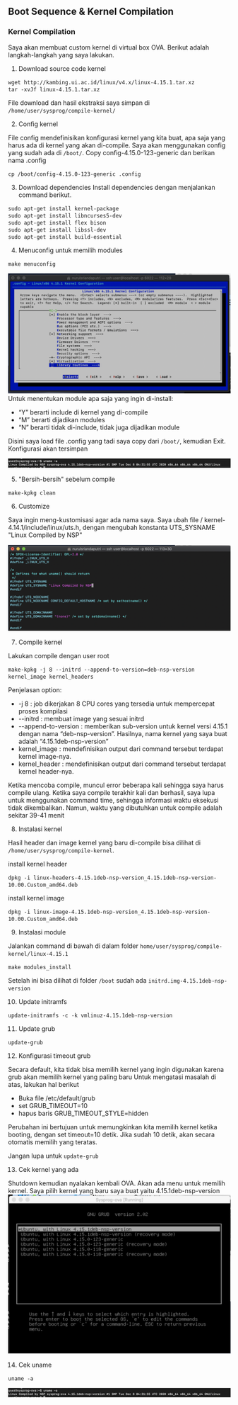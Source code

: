 ## Boot Sequence & Kernel Compilation

### Kernel Compilation
Saya akan membuat custom kernel di virtual box OVA. Berikut adalah langkah-langkah yang saya lakukan.
1. Download source code kernel
```
wget http://kambing.ui.ac.id/linux/v4.x/linux-4.15.1.tar.xz
tar -xvJf linux-4.15.1.tar.xz
```
File download dan hasil ekstraksi saya simpan di `/home/user/sysprog/compile-kernel/`

2. Config kernel

File config mendefinisikan konfigurasi kernel yang kita buat, apa saja yang harus ada di kernel yang akan di-compile. Saya akan menggunakan config yang sudah ada di `/boot/`.
Copy config-4.15.0-123-generic dan berikan nama .config
```
cp /boot/config-4.15.0-123-generic .config
```

3. Download dependencies
Install dependencies dengan menjalankan command berikut.
```
sudo apt-get install kernel-package
sudo apt-get install libncurses5-dev
sudo apt-get install flex bison
sudo apt-get install libssl-dev
sudo apt-get install build-essential
```

4. Menuconfig untuk memilih modules
```
make menuconfig
```
![Image](https://raw.githubusercontent.com/nurulputri/sysprog-weekly-log/master/images/week12/Screen%20Shot%202020-12-08%20at%2010.01.30.png)
Untuk menentukan module apa saja yang ingin di-install:
- “Y” berarti include di kernel yang di-compile
- “M” berarti dijadikan modules
- “N” berarti tidak di-include, tidak juga dijadikan module

Disini saya load file .config yang tadi saya copy dari `/boot/`, kemudian Exit. Konfigurasi akan tersimpan

![Image](https://raw.githubusercontent.com/nurulputri/sysprog-weekly-log/master/images/week12/Screen%20Shot%202020-12-08%20at%2012.48.14.png)

5. "Bersih-bersih" sebelum compile
```
make-kpkg clean
```

6. Customize

Saya ingin meng-kustomisasi agar ada nama saya. Saya ubah file / kernel-4.14.1/include/linux/uts.h, dengan mengubah konstanta UTS_SYSNAME "Linux Compiled by NSP"

![Image](https://raw.githubusercontent.com/nurulputri/sysprog-weekly-log/master/images/week12/Screen%20Shot%202020-12-08%20at%2010.18.48.png)


7. Compile kernel

Lakukan compile dengan user root
```
make-kpkg -j 8 --initrd --append-to-version=deb-nsp-version kernel_image kernel_headers
```
Penjelasan option:
- -j 8 : job dikerjakan 8 CPU cores yang tersedia untuk mempercepat proses kompilasi
- --initrd : membuat image yang sesuai initrd
- --append-to-version : memberikan sub-version untuk kernel versi 4.15.1 dengan nama “deb-nsp-version”. Hasilnya, nama kernel yang saya buat adalah “4.15.1deb-nsp-version”
- kernel_image : mendefinisikan output dari command tersebut terdapat kernel image-nya.
- kernel_header : mendefinisikan output dari command tersebut terdapat kernel header-nya.

Ketika mencoba compile, muncul error beberapa kali sehingga saya harus compile ulang. Ketika saya compile terakhir kali dan berhasil, saya lupa untuk menggunakan command time, sehingga informasi waktu eksekusi tidak dikembalikan. Namun, waktu yang dibutuhkan untuk compile adalah sekitar 39-41 menit

8. Instalasi kernel

Hasil header dan image kernel yang baru di-compile bisa dilihat di `/home/user/sysprog/compile-kernel`.

install kernel header
```
dpkg -i linux-headers-4.15.1deb-nsp-version_4.15.1deb-nsp-version-10.00.Custom_amd64.deb
```
install kernel image
```
dpkg -i linux-image-4.15.1deb-nsp-version_4.15.1deb-nsp-version-10.00.Custom_amd64.deb
```

9. Instalasi module

Jalankan command di bawah di dalam folder `home/user/sysprog/compile-kernel/linux-4.15.1`
```
make modules_install
```
Setelah ini bisa dilihat di folder `/boot` sudah ada `initrd.img-4.15.1deb-nsp-version`

10. Update initramfs
```
update-initramfs -c -k vmlinuz-4.15.1deb-nsp-version
```

11. Update grub
```
update-grub
```

12. Konfigurasi timeout grub

Secara default, kita tidak bisa memilih kernel yang ingin digunakan karena grub akan memilih kernel yang paling baru
Untuk mengatasi masalah di atas, lakukan hal berikut
- Buka file /etc/default/grub
- set GRUB_TIMEOUT=10
- hapus baris GRUB_TIMEOUT_STYLE=hidden

Perubahan ini bertujuan untuk memungkinkan kita memilih kernel ketika booting, dengan set timeout=10 detik. Jika sudah 10 detik, akan secara otomatis memilih yang teratas.

Jangan lupa untuk `update-grub`

13. Cek kernel yang ada

Shutdown kemudian nyalakan kembali OVA.
Akan ada menu untuk memilih kernel. Saya pilih kernel yang baru saya buat yaitu 4.15.1deb-nsp-version
![Image](https://raw.githubusercontent.com/nurulputri/sysprog-weekly-log/master/images/week12/Screen%20Shot%202020-12-08%20at%2012.46.54.png)

14. Cek uname

```
uname -a
```
![Image](https://raw.githubusercontent.com/nurulputri/sysprog-weekly-log/master/images/week12/Screen%20Shot%202020-12-08%20at%2012.48.14.png)

